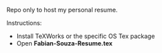 Repo only to host my personal resume.

Instructions: 

* Install TeXWorks or the specific OS Tex package
* Open <b>Fabian-Souza-Resume.tex<b>
